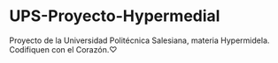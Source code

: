 # UPS-Proyecto-Hypermedial
Proyecto de la Universidad Politécnica Salesiana, materia Hypermidela. Codifiquen con el Corazón.♡
